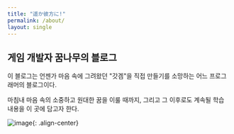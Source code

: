 ```yaml
---
title: "遥か彼方に!"
permalink: /about/
layout: single
---
```


## 게임 개발자 꿈나무의 블로그

이 블로그는 언젠가 마음 속에 그려왔던 "갓겜"을 직접 만들기를 소망하는 어느 프로그래머의 블로그이다.

마침내 마음 속의 소중하고 원대한 꿈을 이룰 때까지, 그리고 그 이후로도 계속될 학습 내용을 이 곳에 담고자 한다.

![image](https://raw.githubusercontent.com/everjaewon/everjaewon.github.io/master/assets/images/champion.gif){: .align-center}
